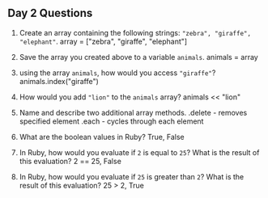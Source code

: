 ## Day 2 Questions

1. Create an array containing the following strings: `"zebra", "giraffe", "elephant"`.
array = ["zebra", "giraffe", "elephant"]

1. Save the array you created above to a variable `animals`.
animals = array

1. using the array `animals`, how would you access `"giraffe"`?
animals.index("giraffe")

1. How would you add `"lion"` to the `animals` array?
animals << "lion"

1. Name and describe two additional array methods.
.delete - removes specified element
.each - cycles through each element

1. What are the boolean values in Ruby?
True, False

1. In Ruby, how would you evaluate if `2` is equal to `25`? What is the result of this evaluation?
2 == 25, False

1. In Ruby, how would you evaluate if `25` is greater than `2`? What is the result of this evaluation?
25 > 2, True
